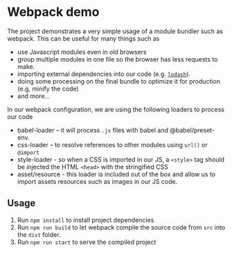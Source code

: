 # Webpack demo

The project demonstrates a very simple usage of a module bundler such as webpack. This can be useful for many things such as
- use Javascript modules even in old browsers
- group multiple modules in one file so the browser has less requests to make.
- importing external dependencies into our code (e.g. [`lodash`](https://lodash.com/)). 
- doing some processing on the final bundle to optimize it for production (e.g, minify the code) 
- and more...


In our webpack configuration, we are using the following loaders to process our code
- babel-loader – it will process `.js` files with babel and @babel/preset-env.
- css-loader – to resolve references to other modules using `url()` or `@import`
- style-loader - so when a CSS is imported in our JS, a `<style>` tag should be injected the HTML `<head>` with the stringified CSS
- asset/resource - this loader is included out of the box and allow us to import assets resources such as images in our JS code.


## Usage

1. Run `npm install` to install project dependencies
2. Run `npm run build` to let webpack compile the source code from `src` into the `dist` folder.
3. Run `npm run start` to serve the compiled project
